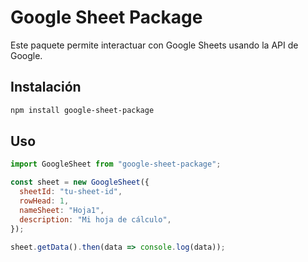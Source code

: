 # Google Sheet Package

Este paquete permite interactuar con Google Sheets usando la API de Google.

## Instalación

```bash
npm install google-sheet-package
```
## Uso
```javascript
import GoogleSheet from "google-sheet-package";

const sheet = new GoogleSheet({
  sheetId: "tu-sheet-id",
  rowHead: 1,
  nameSheet: "Hoja1",
  description: "Mi hoja de cálculo",
});

sheet.getData().then(data => console.log(data));
```
